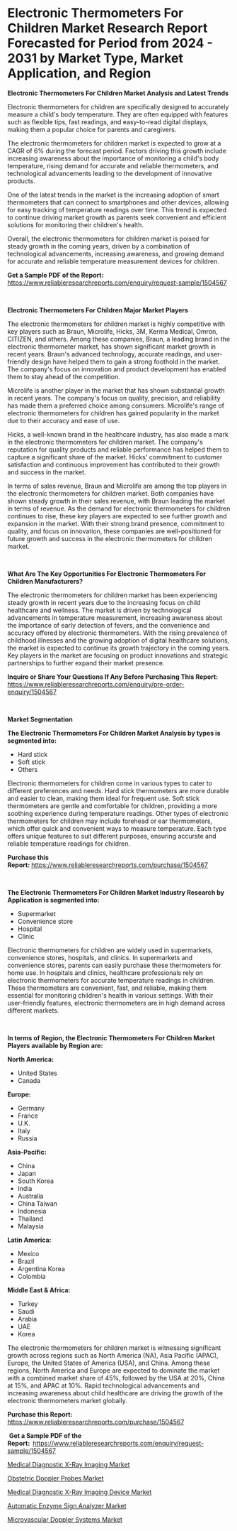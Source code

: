<p><h1>Electronic Thermometers For Children Market Research Report Forecasted for Period from 2024 -  2031 by Market Type, Market Application, and Region</h1></p><p><strong>Electronic Thermometers For Children Market Analysis and Latest Trends</strong></p>
<p><p>Electronic thermometers for children are specifically designed to accurately measure a child's body temperature. They are often equipped with features such as flexible tips, fast readings, and easy-to-read digital displays, making them a popular choice for parents and caregivers.</p><p>The electronic thermometers for children market is expected to grow at a CAGR of 6% during the forecast period. Factors driving this growth include increasing awareness about the importance of monitoring a child's body temperature, rising demand for accurate and reliable thermometers, and technological advancements leading to the development of innovative products.</p><p>One of the latest trends in the market is the increasing adoption of smart thermometers that can connect to smartphones and other devices, allowing for easy tracking of temperature readings over time. This trend is expected to continue driving market growth as parents seek convenient and efficient solutions for monitoring their children's health.</p><p>Overall, the electronic thermometers for children market is poised for steady growth in the coming years, driven by a combination of technological advancements, increasing awareness, and growing demand for accurate and reliable temperature measurement devices for children.</p></p>
<p><strong>Get a Sample PDF of the Report:&nbsp;</strong> <a href="https://www.reliableresearchreports.com/enquiry/request-sample/1504567">https://www.reliableresearchreports.com/enquiry/request-sample/1504567</a></p>
<p>&nbsp;</p>
<p><strong>Electronic Thermometers For Children Major Market Players</strong></p>
<p><p>The electronic thermometers for children market is highly competitive with key players such as Braun, Microlife, Hicks, 3M, Kerma Medical, Omron, CITIZEN, and others. Among these companies, Braun, a leading brand in the electronic thermometer market, has shown significant market growth in recent years. Braun's advanced technology, accurate readings, and user-friendly design have helped them to gain a strong foothold in the market. The company's focus on innovation and product development has enabled them to stay ahead of the competition.</p><p>Microlife is another player in the market that has shown substantial growth in recent years. The company's focus on quality, precision, and reliability has made them a preferred choice among consumers. Microlife's range of electronic thermometers for children has gained popularity in the market due to their accuracy and ease of use.</p><p>Hicks, a well-known brand in the healthcare industry, has also made a mark in the electronic thermometers for children market. The company's reputation for quality products and reliable performance has helped them to capture a significant share of the market. Hicks' commitment to customer satisfaction and continuous improvement has contributed to their growth and success in the market.</p><p>In terms of sales revenue, Braun and Microlife are among the top players in the electronic thermometers for children market. Both companies have shown steady growth in their sales revenue, with Braun leading the market in terms of revenue. As the demand for electronic thermometers for children continues to rise, these key players are expected to see further growth and expansion in the market. With their strong brand presence, commitment to quality, and focus on innovation, these companies are well-positioned for future growth and success in the electronic thermometers for children market.</p></p>
<p>&nbsp;</p>
<p><strong>What Are The Key Opportunities For Electronic Thermometers For Children Manufacturers?</strong></p>
<p><p>The electronic thermometers for children market has been experiencing steady growth in recent years due to the increasing focus on child healthcare and wellness. The market is driven by technological advancements in temperature measurement, increasing awareness about the importance of early detection of fevers, and the convenience and accuracy offered by electronic thermometers. With the rising prevalence of childhood illnesses and the growing adoption of digital healthcare solutions, the market is expected to continue its growth trajectory in the coming years. Key players in the market are focusing on product innovations and strategic partnerships to further expand their market presence.</p></p>
<p><strong>Inquire or Share Your Questions If Any Before Purchasing This Report:</strong> <a href="https://www.reliableresearchreports.com/enquiry/pre-order-enquiry/1504567">https://www.reliableresearchreports.com/enquiry/pre-order-enquiry/1504567</a></p>
<p>&nbsp;</p>
<p><strong>Market Segmentation</strong></p>
<p><strong>The Electronic Thermometers For Children Market Analysis by types is segmented into:</strong></p>
<p><ul><li>Hard stick</li><li>Soft stick</li><li>Others</li></ul></p>
<p><p>Electronic thermometers for children come in various types to cater to different preferences and needs. Hard stick thermometers are more durable and easier to clean, making them ideal for frequent use. Soft stick thermometers are gentle and comfortable for children, providing a more soothing experience during temperature readings. Other types of electronic thermometers for children may include forehead or ear thermometers, which offer quick and convenient ways to measure temperature. Each type offers unique features to suit different purposes, ensuring accurate and reliable temperature readings for children.</p></p>
<p><strong>Purchase this Report:&nbsp;</strong><a href="https://www.reliableresearchreports.com/purchase/1504567">https://www.reliableresearchreports.com/purchase/1504567</a></p>
<p>&nbsp;</p>
<p><strong>The Electronic Thermometers For Children Market Industry Research by Application is segmented into:</strong></p>
<p><ul><li>Supermarket</li><li>Convenience store</li><li>Hospital</li><li>Clinic</li></ul></p>
<p><p>Electronic thermometers for children are widely used in supermarkets, convenience stores, hospitals, and clinics. In supermarkets and convenience stores, parents can easily purchase these thermometers for home use. In hospitals and clinics, healthcare professionals rely on electronic thermometers for accurate temperature readings in children. These thermometers are convenient, fast, and reliable, making them essential for monitoring children's health in various settings. With their user-friendly features, electronic thermometers are in high demand across different markets.</p></p>
<p>&nbsp;</p>
<p><strong>In terms of Region, the Electronic Thermometers For Children Market Players available by Region are:</strong></p>
<p>
    <p> <strong> North America: </strong>
        <ul>
            <li>United States</li>
            <li>Canada</li>
        </ul>
        </p> 
    <p> <strong> Europe: </strong>
        <ul>
            <li>Germany</li>
            <li>France</li>
            <li>U.K.</li>
            <li>Italy</li>
            <li>Russia</li>
        </ul>
        </p> 
    <p> <strong> Asia-Pacific: </strong>
        <ul>
            <li>China</li>
            <li>Japan</li>
            <li>South Korea</li>
            <li>India</li>
            <li>Australia</li>
            <li>China Taiwan</li>
            <li>Indonesia</li>
            <li>Thailand</li>
            <li>Malaysia</li>
        </ul>
        </p> 
    <p> <strong> Latin America: </strong>
        <ul>
            <li>Mexico</li>
            <li>Brazil</li>
            <li>Argentina Korea</li>
            <li>Colombia</li>
        </ul>
        </p> 
    <p> <strong> Middle East & Africa: </strong>
        <ul>
            <li>Turkey</li>
            <li>Saudi</li>
            <li>Arabia</li>
            <li>UAE</li>
            <li>Korea</li>
        </ul>
    </p>
    </p>
<p><p>The electronic thermometers for children market is witnessing significant growth across regions such as North America (NA), Asia Pacific (APAC), Europe, the United States of America (USA), and China. Among these regions, North America and Europe are expected to dominate the market with a combined market share of 45%, followed by the USA at 20%, China at 15%, and APAC at 10%. Rapid technological advancements and increasing awareness about child healthcare are driving the growth of the electronic thermometers market globally.</p></p>
<p><strong>Purchase this Report: </strong><a href="https://www.reliableresearchreports.com/purchase/1504567">https://www.reliableresearchreports.com/purchase/1504567</a></p>
<p>&nbsp;<strong>Get a Sample PDF of the Report:&nbsp;&nbsp;</strong><a href="https://www.reliableresearchreports.com/enquiry/request-sample/1504567">https://www.reliableresearchreports.com/enquiry/request-sample/1504567</a></p>
<p><strong></strong></p>
<p><p><a href="https://medium.com/@geoanderson1978/medical-diagnostic-x-ray-imaging-market-size-market-outlook-and-market-forecast-2024-to-2031-9d9014e6eae0">Medical Diagnostic X-Ray Imaging Market</a></p><p><a href="https://medium.com/@nayelibosco/obstetric-doppler-probes-market-size-reveals-the-best-marketing-channels-in-global-industry-9180cf3a9c82">Obstetric Doppler Probes Market</a></p><p><a href="https://medium.com/@geoanderson1978/medical-diagnostic-x-ray-imaging-device-market-size-market-outlook-and-market-forecast-2024-to-fee27bebbe88">Medical Diagnostic X-Ray Imaging Device Market</a></p><p><a href="https://medium.com/@nelsonhauck/automatic-enzyme-sign-analyzer-market-the-key-to-successful-business-strategy-forecast-till-2031-c334d9d0379d">Automatic Enzyme Sign Analyzer Market</a></p><p><a href="https://medium.com/@nayelibosco/microvascular-doppler-systems-market-analysis-its-cagr-market-segmentation-and-global-industry-0c0e4c63a7c2">Microvascular Doppler Systems Market</a></p></p>